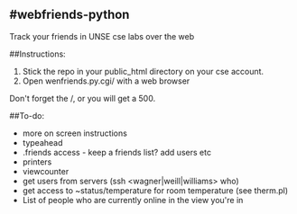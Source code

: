 #webfriends-python
------------
Track your friends in UNSE cse labs over the web


##Instructions:
1. Stick the repo in your public_html directory on your cse account.
2. Open wenfriends.py.cgi/ with a web browser

Don't forget the /, or you will get a 500.

##To-do:

- more on screen instructions
- typeahead
- .friends access - keep a friends list? add users etc
- printers
- viewcounter
- get users from servers (ssh <wagner|weill|williams> who)
- get access to ~status/temperature for room temperature (see therm.pl)
- List of people who are currently online in the view you're in
